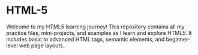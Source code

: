 # HTML-5
Welcome to my HTML5 learning journey! This repository contains all my practice files, mini-projects, and examples as I learn and explore HTML5. It includes basic to advanced HTML tags, semantic elements, and beginner-level web page layouts.
